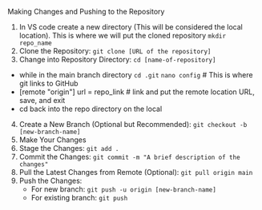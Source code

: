Making Changes and Pushing to the Repository

1. In VS code create a new directory (This will be considered the local location). This is where we will put the cloned repository `mkdir repo_name`
2. Clone the Repository: `git clone [URL of the repository]`
3. Change into Repository Directory: `cd [name-of-repository]`
  - while in the main branch directory `cd .git` `nano config` # This is where git links to GitHub
  - [remote "origin"] url = repo_link # link and put the remote location URL, save, and exit
  - cd back into the repo directory on the local
4. Create a New Branch (Optional but Recommended): `git checkout -b [new-branch-name]`
5. Make Your Changes
6. Stage the Changes: `git add .`
7. Commit the Changes: `git commit -m "A brief description of the changes"`
8. Pull the Latest Changes from Remote (Optional): `git pull origin main`
9. Push the Changes:
   - For new branch: `git push -u origin [new-branch-name]`
   - For existing branch: `git push`


